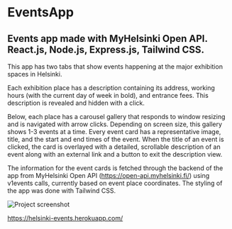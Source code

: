 # EventsApp
Events app made with MyHelsinki Open API. React.js, Node.js, Express.js, Tailwind CSS. 
---------------------------------------------------------------------------

This app has two tabs that show events happening at the major exhibition spaces in Helsinki.

Each exhibition place has a description containing its address, working hours (with the current day of week in bold), and entrance fees. This description is revealed and hidden with a click. 

Below, each place has a carousel gallery that responds to window resizing and is navigated with arrow clicks. Depending on screen size, this gallery shows 1-3 events at a time. Every event card has a representative image, title, and the start and end times of the event. When the title of an event is clicked, the card is overlayed with a detailed, scrollable description of an event along with an external link and a button to exit the description view.

The information for the event cards is fetched through the backend of the app from MyHelsinki Open API (https://open-api.myhelsinki.fi/) using v1events calls, currently based on event place coordinates. The styling of the app was done with Tailwind CSS.

<img src="/EventsApp/events-frontend/public/screenshot.png" alt="Project screenshot">

https://helsinki-events.herokuapp.com/


